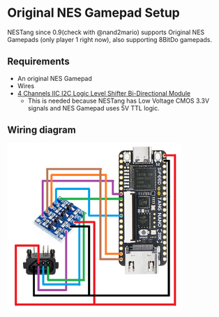 
# Original NES Gamepad Setup

NESTang since 0.9(check with @nand2mario) supports Original NES Gamepads (only player 1 right now), also supporting 8BitDo gamepads.

## Requirements

- An original NES Gamepad
- Wires
- [4 Channels IIC I2C Logic Level Shifter Bi-Directional Module](https://www.aliexpress.com/item/1005004225321778.html?spm=a2g0o.order_list.order_list_main.27.22111802nFvcM9)
    - This is needed because NESTang has Low Voltage CMOS 3.3V signals and NES Gamepad uses 5V TTL logic.

## Wiring diagram

<img src="images/NESGamepad_wiring.png" width=400>


